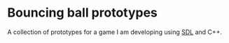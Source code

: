 # Bouncing ball prototypes

A collection of prototypes for a game I am developing using [SDL](https://libsdl.org/) and C++.
